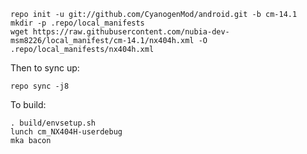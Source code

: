     repo init -u git://github.com/CyanogenMod/android.git -b cm-14.1
    mkdir -p .repo/local_manifests
    wget https://raw.githubusercontent.com/nubia-dev-msm8226/local_manifest/cm-14.1/nx404h.xml -O .repo/local_manifests/nx404h.xml

Then to sync up:

    repo sync -j8

To build:

    . build/envsetup.sh
    lunch cm_NX404H-userdebug
    mka bacon
